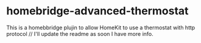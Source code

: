 # homebridge-advanced-thermostat
This is a homebbridge plujin to allow HomeKit to use a thermostat with http protocol
// I'll update the readme as soon I have more info.
